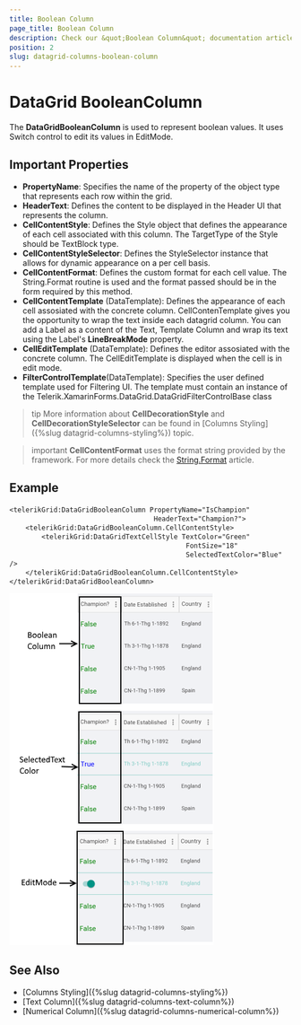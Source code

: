 ```yaml
---
title: Boolean Column
page_title: Boolean Column
description: Check our &quot;Boolean Column&quot; documentation article for Telerik DataGrid for Xamarin control.
position: 2
slug: datagrid-columns-boolean-column
---
```


# DataGrid BooleanColumn

The **DataGridBooleanColumn** is used to represent boolean values. It uses Switch control to edit its values in EditMode.

## Important Properties

* **PropertyName**: Specifies the name of the property of the object type that represents each row within the grid.
* **HeaderText**: Defines the content to be displayed in the Header UI that represents the column.
* **CellContentStyle**: Defines the Style object that defines the appearance of each cell associated with this column. The TargetType of the Style should be TextBlock type.
* **CellContentStyleSelector**: Defines the StyleSelector instance that allows for dynamic appearance on a per cell basis.
* **CellContentFormat**: Defines the custom format for each cell value. The String.Format routine is used and the format passed should be in the form required by this method.
* **CellContentTemplate** (DataTemplate): Defines the appearance of each cell assosiated with the concrete column. CellContenTemplate gives you the opportunity to wrap the text inside each datagrid column. You can add a Label as a content of the Text, Template Column and wrap its text using the Label's **LineBreakMode** property.
* **CellEditTemplate** (DataTemplate): Defines the editor assosiated with the concrete column. The CellEditTemplate is displayed when the cell is in edit mode.
* **FilterControlTemplate**(DataTemplate): Specifies the user defined template used for Filtering UI. The template must contain an instance of the Telerik.XamarinForms.DataGrid.DataGridFilterControlBase class

>tip More information about **CellDecorationStyle** and  **CellDecorationStyleSelector** can be found in [Columns Styling]({%slug datagrid-columns-styling%}) topic.

>important **CellContentFormat** uses the format string provided by the framework. For more details check the [String.Format](https://docs.microsoft.com/en-us/dotnet/api/system.string.format?view=netframework-4.8) article.

## Example

```XAML
<telerikGrid:DataGridBooleanColumn PropertyName="IsChampion" 
                                    HeaderText="Champion?">
    <telerikGrid:DataGridBooleanColumn.CellContentStyle>
        <telerikGrid:DataGridTextCellStyle TextColor="Green" 
                                            FontSize="18" 
                                            SelectedTextColor="Blue" />
    </telerikGrid:DataGridBooleanColumn.CellContentStyle>
</telerikGrid:DataGridBooleanColumn>
```

![Boolean Column](images/booleancolumn-overview.png)

## See Also

- [Columns Styling]({%slug datagrid-columns-styling%})
- [Text Column]({%slug datagrid-columns-text-column%})
- [Numerical Column]({%slug datagrid-columns-numerical-column%})
